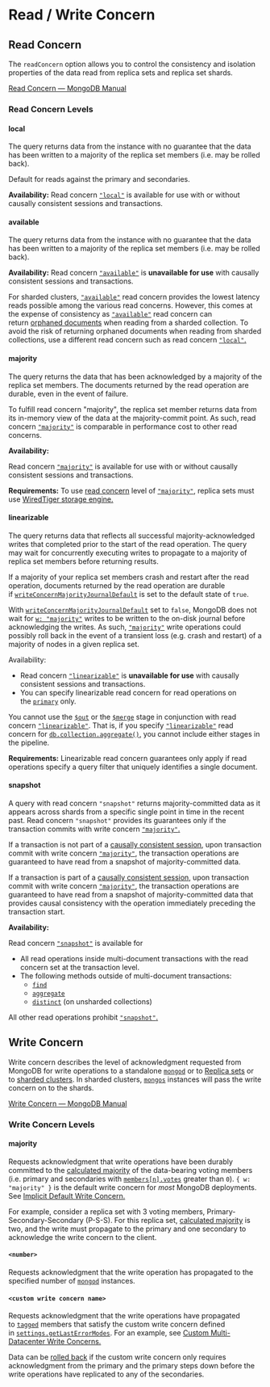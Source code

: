 # Read / Write Concern

## Read Concern

The `readConcern` option allows you to control the consistency and isolation properties of the data read from replica sets and replica set shards.

[Read Concern — MongoDB Manual](https://www.mongodb.com/docs/manual/reference/read-concern/)

### Read Concern Levels

#### local

The query returns data from the instance with no guarantee that the data has been written to a majority of the replica set members (i.e. may be rolled back).

Default for reads against the primary and secondaries.

**Availability:** Read concern [`"local"`](https://www.mongodb.com/docs/manual/reference/read-concern-local/#mongodb-readconcern-readconcern.-local-) is available for use with or without causally consistent sessions and transactions.

#### available

The query returns data from the instance with no guarantee that the data has been written to a majority of the replica set members (i.e. may be rolled back).

**Availability:** Read concern [`"available"`](https://www.mongodb.com/docs/manual/reference/read-concern-available/#mongodb-readconcern-readconcern.-available-) is **unavailable for use** with causally consistent sessions and transactions.

For sharded clusters, [`"available"`](https://www.mongodb.com/docs/manual/reference/read-concern-available/#mongodb-readconcern-readconcern.-available-) read concern provides the lowest latency reads possible among the various read concerns. However, this comes at the expense of consistency as [`"available"`](https://www.mongodb.com/docs/manual/reference/read-concern-available/#mongodb-readconcern-readconcern.-available-) read concern can return [orphaned documents](https://www.mongodb.com/docs/manual/reference/glossary/#std-term-orphaned-document) when reading from a sharded collection. To avoid the risk of returning orphaned documents when reading from sharded collections, use a different read concern such as read concern [`"local"`.](https://www.mongodb.com/docs/manual/reference/read-concern-local/#mongodb-readconcern-readconcern.-local-)

#### majority

The query returns the data that has been acknowledged by a majority of the replica set members. The documents returned by the read operation are durable, even in the event of failure.

To fulfill read concern "majority", the replica set member returns data from its in-memory view of the data at the majority-commit point. As such, read concern [`"majority"`](https://www.mongodb.com/docs/manual/reference/read-concern-majority/#mongodb-readconcern-readconcern.-majority-) is comparable in performance cost to other read concerns.

**Availability:**

Read concern [`"majority"`](https://www.mongodb.com/docs/manual/reference/read-concern-majority/#mongodb-readconcern-readconcern.-majority-) is available for use with or without causally consistent sessions and transactions.

**Requirements:** To use [read concern](https://www.mongodb.com/docs/manual/reference/glossary/#std-term-read-concern) level of [`"majority"`](https://www.mongodb.com/docs/manual/reference/read-concern-majority/#mongodb-readconcern-readconcern.-majority-), replica sets must use [WiredTiger storage engine.](https://www.mongodb.com/docs/manual/core/wiredtiger/#std-label-storage-wiredtiger)

#### linearizable

The query returns data that reflects all successful majority-acknowledged writes that completed prior to the start of the read operation. The query may wait for concurrently executing writes to propagate to a majority of replica set members before returning results.

If a majority of your replica set members crash and restart after the read operation, documents returned by the read operation are durable if [`writeConcernMajorityJournalDefault`](https://www.mongodb.com/docs/manual/reference/replica-configuration/#mongodb-rsconf-rsconf.writeConcernMajorityJournalDefault) is set to the default state of `true`.

With [`writeConcernMajorityJournalDefault`](https://www.mongodb.com/docs/manual/reference/replica-configuration/#mongodb-rsconf-rsconf.writeConcernMajorityJournalDefault) set to `false`, MongoDB does not wait for [`w: "majority"`](https://www.mongodb.com/docs/manual/reference/write-concern/#mongodb-writeconcern-writeconcern.-majority-) writes to be written to the on-disk journal before acknowledging the writes. As such, [`"majority"`](https://www.mongodb.com/docs/manual/reference/write-concern/#mongodb-writeconcern-writeconcern.-majority-) write operations could possibly roll back in the event of a transient loss (e.g. crash and restart) of a majority of nodes in a given replica set.

Availability:

- Read concern [`"linearizable"`](https://www.mongodb.com/docs/manual/reference/read-concern-linearizable/#mongodb-readconcern-readconcern.-linearizable-) is **unavailable for use** with causally consistent sessions and transactions.
- You can specify linearizable read concern for read operations on the [`primary`](https://www.mongodb.com/docs/manual/reference/replica-states/#mongodb-replstate-replstate.PRIMARY) only.

You cannot use the [`$out`](https://www.mongodb.com/docs/manual/reference/operator/aggregation/out/#mongodb-pipeline-pipe.-out) or the [`$merge`](https://www.mongodb.com/docs/manual/reference/operator/aggregation/merge/#mongodb-pipeline-pipe.-merge) stage in conjunction with read concern [`"linearizable"`](https://www.mongodb.com/docs/manual/reference/read-concern-linearizable/#mongodb-readconcern-readconcern.-linearizable-). That is, if you specify [`"linearizable"`](https://www.mongodb.com/docs/manual/reference/read-concern-linearizable/#mongodb-readconcern-readconcern.-linearizable-) read concern for [`db.collection.aggregate()`](https://www.mongodb.com/docs/manual/reference/method/db.collection.aggregate/#mongodb-method-db.collection.aggregate), you cannot include either stages in the pipeline.

**Requirements:** Linearizable read concern guarantees only apply if read operations specify a query filter that uniquely identifies a single document.

#### snapshot

A query with read concern `"snapshot"` returns majority-committed data as it appears across shards from a specific single point in time in the recent past. Read concern `"snapshot"` provides its guarantees only if the transaction commits with write concern [`"majority"`.](https://www.mongodb.com/docs/manual/reference/write-concern/#mongodb-writeconcern-writeconcern.-majority-)

If a transaction is not part of a [causally consistent session](https://www.mongodb.com/docs/manual/core/read-isolation-consistency-recency/#std-label-sessions), upon transaction commit with write concern [`"majority"`](https://www.mongodb.com/docs/manual/reference/write-concern/#mongodb-writeconcern-writeconcern.-majority-), the transaction operations are guaranteed to have read from a snapshot of majority-committed data.

If a transaction is part of a [causally consistent session](https://www.mongodb.com/docs/manual/core/read-isolation-consistency-recency/#std-label-sessions), upon transaction commit with write concern [`"majority"`](https://www.mongodb.com/docs/manual/reference/write-concern/#mongodb-writeconcern-writeconcern.-majority-), the transaction operations are guaranteed to have read from a snapshot of majority-committed data that provides causal consistency with the operation immediately preceding the transaction start.

**Availability:**

Read concern [`"snapshot"`](https://www.mongodb.com/docs/manual/reference/read-concern-snapshot/#mongodb-readconcern-readconcern.-snapshot-) is available for

- All read operations inside multi-document transactions with the read concern set at the transaction level.
- The following methods outside of multi-document transactions:
    - [`find`](https://www.mongodb.com/docs/manual/reference/command/find/#mongodb-dbcommand-dbcmd.find)
    - [`aggregate`](https://www.mongodb.com/docs/manual/reference/command/aggregate/#mongodb-dbcommand-dbcmd.aggregate)
    - [`distinct`](https://www.mongodb.com/docs/manual/reference/command/distinct/#mongodb-dbcommand-dbcmd.distinct) (on unsharded collections)

All other read operations prohibit [`"snapshot"`.](https://www.mongodb.com/docs/manual/reference/read-concern-snapshot/#mongodb-readconcern-readconcern.-snapshot-)

## Write Concern

Write concern describes the level of acknowledgment requested from MongoDB for write operations to a standalone [`mongod`](https://www.mongodb.com/docs/manual/reference/program/mongod/#mongodb-binary-bin.mongod) or to [Replica sets](https://www.mongodb.com/docs/manual/replication/#std-label-replication) or to [sharded clusters](https://www.mongodb.com/docs/manual/sharding/#std-label-sharding-background). In sharded clusters, [`mongos`](https://www.mongodb.com/docs/manual/reference/program/mongos/#mongodb-binary-bin.mongos) instances will pass the write concern on to the shards.

[Write Concern — MongoDB Manual](https://www.mongodb.com/docs/manual/reference/write-concern/)

### Write Concern Levels

#### majority

Requests acknowledgment that write operations have been durably committed to the [calculated majority](https://www.mongodb.com/docs/manual/reference/write-concern/#std-label-calculating-majority-count) of the data-bearing voting members (i.e. primary and secondaries with [`members[n].votes`](https://www.mongodb.com/docs/manual/reference/replica-configuration/#mongodb-rsconf-rsconf.members-n-.votes) greater than `0`). `{ w: "majority" }` is the default write concern for _most_ MongoDB deployments. See [Implicit Default Write Concern.](https://www.mongodb.com/docs/manual/reference/write-concern/#std-label-wc-default-behavior)

For example, consider a replica set with 3 voting members, Primary-Secondary-Secondary (P-S-S). For this replica set, [calculated majority](https://www.mongodb.com/docs/manual/reference/write-concern/#std-label-calculating-majority-count) is two, and the write must propagate to the primary and one secondary to acknowledge the write concern to the client.

#### `<number>`

Requests acknowledgment that the write operation has propagated to the specified number of [`mongod`](https://www.mongodb.com/docs/manual/reference/program/mongod/#mongodb-binary-bin.mongod) instances.

#### `<custom write concern name>`

Requests acknowledgment that the write operations have propagated to [`tagged`](https://www.mongodb.com/docs/manual/reference/replica-configuration/#mongodb-rsconf-rsconf.members-n-.tags) members that satisfy the custom write concern defined in [`settings.getLastErrorModes`](https://www.mongodb.com/docs/manual/reference/replica-configuration/#mongodb-rsconf-rsconf.settings.getLastErrorModes). For an example, see [Custom Multi-Datacenter Write Concerns.](https://www.mongodb.com/docs/manual/tutorial/configure-replica-set-tag-sets/#std-label-configure-custom-write-concern)

Data can be [rolled back](https://www.mongodb.com/docs/manual/core/replica-set-rollbacks/#std-label-rollback-avoid) if the custom write concern only requires acknowledgment from the primary and the primary steps down before the write operations have replicated to any of the secondaries.
